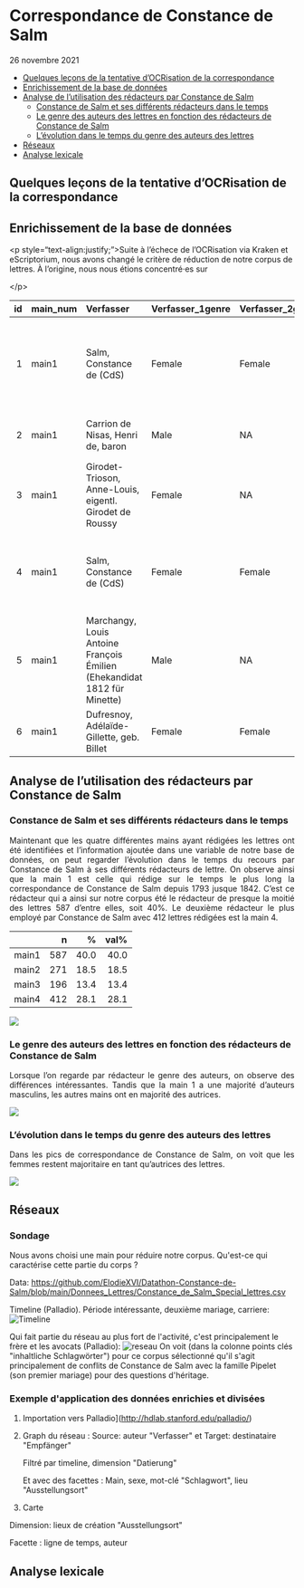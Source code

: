 Correspondance de Constance de Salm
================
26 novembre 2021

-   [Quelques leçons de la tentative d’OCRisation de la
    correspondance](#quelques-leçons-de-la-tentative-docrisation-de-la-correspondance)
-   [Enrichissement de la base de
    données](#enrichissement-de-la-base-de-données)
-   [Analyse de l’utilisation des rédacteurs par Constance de
    Salm](#analyse-de-lutilisation-des-rédacteurs-par-constance-de-salm)
    -   [Constance de Salm et ses différents rédacteurs dans le
        temps](#constance-de-salm-et-ses-différents-rédacteurs-dans-le-temps)
    -   [Le genre des auteurs des lettres en fonction des rédacteurs de
        Constance de
        Salm](#le-genre-des-auteurs-des-lettres-en-fonction-des-rédacteurs-de-constance-de-salm)
    -   [L’évolution dans le temps du genre des auteurs des
        lettres](#lévolution-dans-le-temps-du-genre-des-auteurs-des-lettres)
-   [Réseaux](#réseaux)
-   [Analyse lexicale](#analyse-lexicale)

## Quelques leçons de la tentative d’OCRisation de la correspondance

## Enrichissement de la base de données

&lt;p style=“text-align:justify;”&gt;Suite à l’échece de l’OCRisation
via Kraken et eScriptorium, nous avons changé le critère de réduction de
notre corpus de lettres. À l’origine, nous nous étions concentré·es sur

&lt;/p&gt;

|  id | main\_num | Verfasser                                                                | Verfasser\_1genre | Verfasser\_2genre | Empfänger                                                                        | Empfänger1genre | Datierung..JJJJ.MM.TT. | Schlagwörter                                                                                                   |
|----:|:----------|:-------------------------------------------------------------------------|:------------------|:------------------|:---------------------------------------------------------------------------------|:----------------|:-----------------------|:---------------------------------------------------------------------------------------------------------------|
|   1 | main1     | Salm, Constance de (CdS)                                                 | Female            | Female            | Pailliet, Jean Baptiste Joseph (Anwalt der CdS in Orléans, um 1829)              | Female          | 1841-11-09             | CdS: Œuvres complètes (1842); Tod/Trauer; CdS: Vierbändige Werkausgabe (1835/1836), 2 Prosa- und 2 Poesiebände |
|   2 | main1     | Carrion de Nisas, Henri de, baron                                        | Male              | NA                | Salm, Constance de (CdS)                                                         | Female          | 1810-05-22             | CdS: Cantate sur le mariage de Sa Majesté l’Empereur (1810)                                                    |
|   3 | main1     | Girodet-Trioson, Anne-Louis, eigentl. Girodet de Roussy                  | Female            | NA                | Salm, Constance de (CdS)                                                         | Female          | 1817-05-20             | NA                                                                                                             |
|   4 | main1     | Salm, Constance de (CdS)                                                 | Female            | Female            | Pailliet, Jean Baptiste Joseph (Anwalt der CdS in Orléans, um 1829)              | Female          | 1829-06-03             | Wirtschaft/Finanzen; Prozess/Gericht                                                                           |
|   5 | main1     | Marchangy, Louis Antoine François Émilien (Ehekandidat 1812 für Minette) | Male              | NA                | Martini, Jean Paul Égide, eigentl. Johann Paul Ägidius Martin bzw. Schwarzendorf | Female          | NA                     | NA                                                                                                             |
|   6 | main1     | Dufresnoy, Adélaïde-Gillette, geb. Billet                                | Female            | Female            | Salm, Constance de (CdS)                                                         | Female          | 1811-01-28             | Briefpartner/Werk                                                                                              |

## Analyse de l’utilisation des rédacteurs par Constance de Salm

### Constance de Salm et ses différents rédacteurs dans le temps

<p style="text-align:justify;">
Maintenant que les quatre différentes mains ayant rédigées les lettres
ont été identifiées et l’information ajoutée dans une variable de notre
base de données, on peut regarder l’évolution dans le temps du recours
par Constance de Salm à ses différents rédacteurs de lettre. On observe
ainsi que la main 1 est celle qui rédige sur le temps le plus long la
correspondance de Constance de Salm depuis 1793 jusque 1842. C’est ce
rédacteur qui a ainsi sur notre corpus été le rédacteur de presque la
moitié des lettres 587 d’entre elles, soit 40%. Le deuxième rédacteur le
plus employé par Constance de Salm avec 412 lettres rédigées est la main
4.
</p>

|       |   n |    % | val% |
|:------|----:|-----:|-----:|
| main1 | 587 | 40.0 | 40.0 |
| main2 | 271 | 18.5 | 18.5 |
| main3 | 196 | 13.4 | 13.4 |
| main4 | 412 | 28.1 | 28.1 |

<img src="Quelques-graphiques_files/figure-gfm/unnamed-chunk-2-1.png" style="display: block; margin: auto;" />

### Le genre des auteurs des lettres en fonction des rédacteurs de Constance de Salm

<p style="text-align:justify;">
Lorsque l’on regarde par rédacteur le genre des auteurs, on observe des
différences intéressantes. Tandis que la main 1 a une majorité d’auteurs
masculins, les autres mains ont en majorité des autrices.
</p>

<img src="Quelques-graphiques_files/figure-gfm/unnamed-chunk-3-1.png" style="display: block; margin: auto;" />

### L’évolution dans le temps du genre des auteurs des lettres

<p style="text-align:justify;">
Dans les pics de correspondance de Constance de Salm, on voit que les
femmes restent majoritaire en tant qu’autrices des lettres.
</p>

<img src="Quelques-graphiques_files/figure-gfm/unnamed-chunk-4-1.png" style="display: block; margin: auto;" />

## Réseaux

### Sondage

Nous avons choisi une main pour réduire notre corpus. Qu'est-ce qui caractérise cette partie du corps ?

Data: https://github.com/ElodieXVI/Datathon-Constance-de-Salm/blob/main/Donnees_Lettres/Constance_de_Salm_Special_lettres.csv

Timeline (Palladio). Période intéressante, deuxième mariage, carriere:
![Timeline](timeline%20corpus%20séléctionné.PNG)

Qui fait partie du réseau au plus fort de l'activité, c'est principalement le frère et les avocats (Palladio):
![reseau](reseau%20corpus%20sélectionné%20-%20focalisation%20temporelle%20en%20fonction%20de%20la%20quantité%20-%20resultat%20principalement%20frère%20et%20avocat.PNG)
On voit (dans la colonne points clés "inhaltliche Schlagwörter") pour ce corpus sélectionné qu'il s'agit principalement de conflits de Constance de Salm avec la famille Pipelet (son premier mariage) pour des questions d'héritage.

### Exemple d'application des données enrichies et divisées

1. Importation vers Palladio](http://hdlab.stanford.edu/palladio/)

2. Graph du réseau : Source: auteur "Verfasser" et Target: destinataire "Empfänger"

    Filtré par timeline, dimension "Datierung"

    Et avec des facettes :  Main, sexe, mot-clé "Schlagwort", lieu "Ausstellungsort"

3. Carte

Dimension: lieux de création "Ausstellungsort"

Facette : ligne de temps, auteur


## Analyse lexicale
